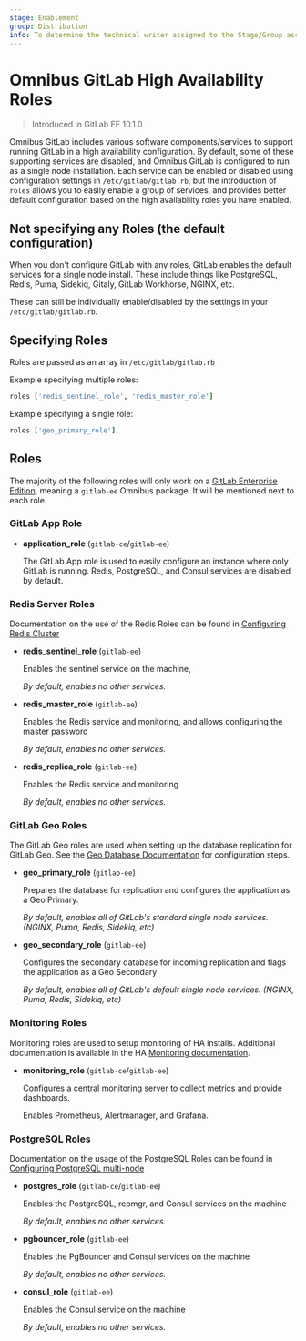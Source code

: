 ```yaml
---
stage: Enablement
group: Distribution
info: To determine the technical writer assigned to the Stage/Group associated with this page, see https://about.gitlab.com/handbook/engineering/ux/technical-writing/#designated-technical-writers
---
```


# Omnibus GitLab High Availability Roles

> Introduced in GitLab EE 10.1.0

Omnibus GitLab includes various software components/services to support running GitLab in
a high availability configuration. By default, some of these supporting services
are disabled, and Omnibus GitLab is configured to run as a single node installation.
Each service can be enabled or disabled using configuration settings in `/etc/gitlab/gitlab.rb`,
but the introduction of `roles` allows you to easily enable a group of services,
and provides better default configuration based on the high availability roles you
have enabled.

## Not specifying any Roles (the default configuration)

When you don't configure GitLab with any roles, GitLab enables the default services for
a single node install. These include things like PostgreSQL, Redis, Puma, Sidekiq,
Gitaly, GitLab Workhorse, NGINX, etc.

These can still be individually enable/disabled by the settings in your `/etc/gitlab/gitlab.rb`.

## Specifying Roles

Roles are passed as an array in `/etc/gitlab/gitlab.rb`

Example specifying multiple roles:

```ruby
roles ['redis_sentinel_role', 'redis_master_role']
```

Example specifying a single role:

```ruby
roles ['geo_primary_role']
```

## Roles

The majority of the following roles will only work on a
[GitLab Enterprise Edition](https://about.gitlab.com/install/ce-or-ee/), meaning
a `gitlab-ee` Omnibus package. It will be mentioned next to each role.

### GitLab App Role

- **application_role** (`gitlab-ce`/`gitlab-ee`)

  The GitLab App role is used to easily configure an instance where only GitLab is running. Redis, PostgreSQL, and Consul services are disabled by default.

### Redis Server Roles

Documentation on the use of the Redis Roles can be found in [Configuring Redis Cluster](https://docs.gitlab.com/ee/administration/high_availability/redis.html#configuring-redis-ha)

- **redis_sentinel_role** (`gitlab-ee`)

  Enables the sentinel service on the machine,

  *By default, enables no other services.*

- **redis_master_role** (`gitlab-ee`)

  Enables the Redis service and monitoring, and allows configuring the master password

  *By default, enables no other services.*

- **redis_replica_role** (`gitlab-ee`)

  Enables the Redis service and monitoring

  *By default, enables no other services.*

### GitLab Geo Roles

The GitLab Geo roles are used when setting up the database replication for GitLab
Geo. See the [Geo Database Documentation](https://docs.gitlab.com/ee/gitlab-geo/database.html)
for configuration steps.

- **geo_primary_role** (`gitlab-ee`)

  Prepares the database for replication and configures the application as a Geo Primary.

  *By default, enables all of GitLab's standard single node services. (NGINX, Puma, Redis, Sidekiq, etc)*

- **geo_secondary_role** (`gitlab-ee`)

  Configures the secondary database for incoming replication and flags the
  application as a Geo Secondary

  *By default, enables all of GitLab's default single node services. (NGINX, Puma, Redis, Sidekiq, etc)*

### Monitoring Roles

Monitoring roles are used to setup monitoring of HA installs. Additional documentation is available in the HA [Monitoring documentation](https://docs.gitlab.com/ee/administration/high_availability/monitoring_node.html).

- **monitoring_role** (`gitlab-ce`/`gitlab-ee`)

  Configures a central monitoring server to collect metrics and provide dashboards.

  Enables Prometheus, Alertmanager, and Grafana.

### PostgreSQL Roles

Documentation on the usage of the PostgreSQL Roles can be found in [Configuring PostgreSQL multi-node](https://docs.gitlab.com/ee/administration/high_availability/database.html#configure-using-omnibus-for-high-availability)

- **postgres_role** (`gitlab-ce`/`gitlab-ee`)

  Enables the PostgreSQL, repmgr, and Consul services on the machine

  *By default, enables no other services.*

- **pgbouncer_role** (`gitlab-ee`)

  Enables the PgBouncer and Consul services on the machine

  *By default, enables no other services.*

- **consul_role** (`gitlab-ee`)

  Enables the Consul service on the machine

  *By default, enables no other services.*
